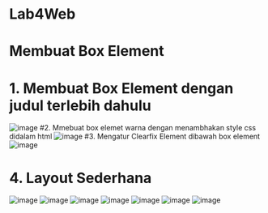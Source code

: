 # Lab4Web
# Membuat  Box Element
# 1. Membuat Box Element dengan judul terlebih dahulu 
![image](https://github.com/user-attachments/assets/256a9bca-71c3-421e-a9a9-481f93d6e34f)
#2. Mmebuat box elemet warna dengan menambhakan style css didalam html
![image](https://github.com/user-attachments/assets/23ce7ddd-1085-4582-bedd-ddadfaeeb1cf)
#3. Mengatur Clearfix Element dibawah box element
![image](https://github.com/user-attachments/assets/fd7e2838-fc38-4670-8865-3d4ffed2d741)
# 4. Layout Sederhana
![image](https://github.com/user-attachments/assets/e1adb738-1071-411c-8e81-5ad0bfc4a59e)
![image](https://github.com/user-attachments/assets/465abb8c-694d-4703-bdc6-7619ac0b2ca5)
![image](https://github.com/user-attachments/assets/86967763-dc54-4db9-8e31-30786ab54a9c)
![image](https://github.com/user-attachments/assets/aa67c826-8d39-40a8-a85e-4a1fed484979)
![image](https://github.com/user-attachments/assets/9cc7e62f-25fc-4c5d-a315-779c54b8823c)
![image](https://github.com/user-attachments/assets/6b4f8669-780e-4eff-b22f-bddf5a69cb99)
![image](https://github.com/user-attachments/assets/37c65241-fb91-407a-bb11-8df2c3887b6d)






